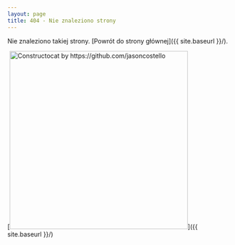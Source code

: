 ```yaml
---
layout: page
title: 404 - Nie znaleziono strony
---
```


Nie znaleziono takiej strony. [Powrót do strony głównej]({{ site.baseurl }}/).

[<img src="{{ site.baseurl }}/images/404.jpg" alt="Constructocat by https://github.com/jasoncostello" style="width: 400px;"/>]({{ site.baseurl }}/)

